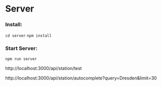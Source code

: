 # Server

### Install:
`cd server`
`npm install`

### Start Server:
`npm run server`

http://localhost:3000/api/station/test

http://localhost:3000/api/station/autocomplete?query=Dresden&limit=30

